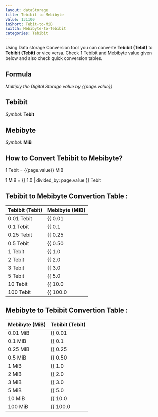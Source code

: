 ```yaml
---
layout: dataStorage
title: Tebibit to Mebibyte
value: 131100
inShort: Tebit-to-MiB
switch: Mebibyte-to-Tebibit
categories: Tebibit
---
```


Using Data storage Conversion tool you can converte **Tebibit (Tebit)** to **Tebibit (Tebit)** or vice versa. Check 1 Tebibit and Mebibyte value given below and also check quick conversion tables.

## Formula
*Multiply the Digital Storage value by {{page.value}}*

## Tebibit
*Symbol:* **Tebit**

## Mebibyte
*Symbol:* **MiB**

## How to Convert Tebibit to Mebibyte?

1 Tebit = {{page.value}} MiB

1 MiB = {{ 1.0 | divided_by: page.value }} Tebit


## Tebibit to Mebibyte Convertion Table :

| Tebibit (Tebit) | Mebibyte (MiB) |
| ---- | ---- |
| 0.01 Tebit | {{ 0.01 | times: page.value }} MiB |
| 0.1 Tebit | {{ 0.1 | times: page.value }} MiB |
| 0.25 Tebit | {{ 0.25 | times: page.value }} MiB |
| 0.5 Tebit | {{ 0.50 | times: page.value }} MiB |
| 1 Tebit | {{ 1.0 | times: page.value }} MiB |
| 2 Tebit | {{ 2.0 | times: page.value }} MiB |
| 3 Tebit | {{ 3.0 | times: page.value }} MiB |
| 5 Tebit | {{ 5.0 | times: page.value }} MiB |
| 10 Tebit | {{ 10.0 | times: page.value }} MiB |
| 100 Tebit | {{ 100.0 | times: page.value }} MiB |

## Mebibyte to Tebibit Convertion Table :

| Mebibyte (MiB) | Tebibit (Tebit) |
| ---- | ---- |
| 0.01 MiB | {{ 0.01 | divided_by: page.value }} Tebit |
| 0.1 MiB | {{ 0.1 | divided_by: page.value }} Tebit |
| 0.25 MiB | {{ 0.25 | divided_by: page.value }} Tebit |
| 0.5 MiB | {{ 0.50 | divided_by: page.value }} Tebit |
| 1 MiB | {{ 1.0 | divided_by: page.value }} Tebit |
| 2 MiB | {{ 2.0 | divided_by: page.value }} Tebit |
| 3 MiB | {{ 3.0 | divided_by: page.value }} Tebit |
| 5 MiB | {{ 5.0 | divided_by: page.value }} Tebit |
| 10 MiB | {{ 10.0 | divided_by: page.value }} Tebit |
| 100 MiB | {{ 100.0 | divided_by: page.value }} Tebit |


<script>
document.getElementById('selectInput')[15].selected = true
document.getElementById('selectOutput')[9].selected = true
</script>
